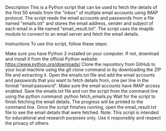 Description
This is a Python script that can be used to fetch the details of the first 50 emails from the "inbox" of multiple email accounts using IMAP protocol. The script reads the email accounts and passwords from a file named "emails.txt" and stores the email address, sender and subject of each email in a file named "email_result.txt". The script uses the imaplib module to connect to an email server and fetch the email details.

Instructions
To use this script, follow these steps:

Make sure you have Python 3 installed on your computer. If not, download and install it from the official Python website: https://www.python.org/downloads/
Clone the repository from GitHub to your local machine using the git clone command or by downloading the ZIP file and extracting it.
Open the emails.txt file and add the email accounts and passwords that you want to fetch details from, one per line in the format "email:password". Make sure the email accounts have IMAP access enabled.
Save the emails.txt file and run the script from the command line using the python command: python fetch_emails.py
Wait for the script to finish fetching the email details. The progress will be printed to the command line.
Once the script finishes running, open the email_result.txt file to see the email details that were fetched.
Note: This script is intended for educational and research purposes only. Use it responsibly and respect the privacy of others.
